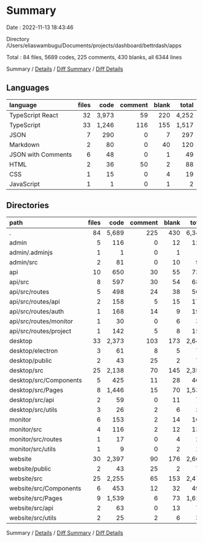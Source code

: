 # Summary

Date : 2022-11-13 18:43:46

Directory /Users/eliaswambugu/Documents/projects/dashboard/bettrdash/apps

Total : 84 files,  5689 codes, 225 comments, 430 blanks, all 6344 lines

Summary / [Details](details.md) / [Diff Summary](diff.md) / [Diff Details](diff-details.md)

## Languages
| language | files | code | comment | blank | total |
| :--- | ---: | ---: | ---: | ---: | ---: |
| TypeScript React | 32 | 3,973 | 59 | 220 | 4,252 |
| TypeScript | 33 | 1,246 | 116 | 155 | 1,517 |
| JSON | 7 | 290 | 0 | 7 | 297 |
| Markdown | 2 | 80 | 0 | 40 | 120 |
| JSON with Comments | 6 | 48 | 0 | 1 | 49 |
| HTML | 2 | 36 | 50 | 2 | 88 |
| CSS | 1 | 15 | 0 | 4 | 19 |
| JavaScript | 1 | 1 | 0 | 1 | 2 |

## Directories
| path | files | code | comment | blank | total |
| :--- | ---: | ---: | ---: | ---: | ---: |
| . | 84 | 5,689 | 225 | 430 | 6,344 |
| admin | 5 | 116 | 0 | 12 | 128 |
| admin/.adminjs | 1 | 1 | 0 | 1 | 2 |
| admin/src | 2 | 81 | 0 | 10 | 91 |
| api | 10 | 650 | 30 | 55 | 735 |
| api/src | 8 | 597 | 30 | 54 | 681 |
| api/src/routes | 5 | 498 | 24 | 38 | 560 |
| api/src/routes/api | 2 | 158 | 5 | 15 | 178 |
| api/src/routes/auth | 1 | 168 | 14 | 9 | 191 |
| api/src/routes/monitor | 1 | 30 | 0 | 6 | 36 |
| api/src/routes/project | 1 | 142 | 5 | 8 | 155 |
| desktop | 33 | 2,373 | 103 | 173 | 2,649 |
| desktop/electron | 3 | 61 | 8 | 5 | 74 |
| desktop/public | 2 | 43 | 25 | 2 | 70 |
| desktop/src | 25 | 2,138 | 70 | 145 | 2,353 |
| desktop/src/Components | 5 | 425 | 11 | 28 | 464 |
| desktop/src/Pages | 8 | 1,446 | 15 | 70 | 1,531 |
| desktop/src/api | 2 | 59 | 0 | 11 | 70 |
| desktop/src/utils | 3 | 26 | 2 | 6 | 34 |
| monitor | 6 | 153 | 2 | 14 | 169 |
| monitor/src | 4 | 116 | 2 | 12 | 130 |
| monitor/src/routes | 1 | 17 | 0 | 4 | 21 |
| monitor/src/utils | 1 | 9 | 0 | 2 | 11 |
| website | 30 | 2,397 | 90 | 176 | 2,663 |
| website/public | 2 | 43 | 25 | 2 | 70 |
| website/src | 25 | 2,255 | 65 | 153 | 2,473 |
| website/src/Components | 6 | 453 | 12 | 32 | 497 |
| website/src/Pages | 9 | 1,539 | 6 | 73 | 1,618 |
| website/src/api | 2 | 63 | 0 | 13 | 76 |
| website/src/utils | 2 | 25 | 2 | 6 | 33 |

Summary / [Details](details.md) / [Diff Summary](diff.md) / [Diff Details](diff-details.md)